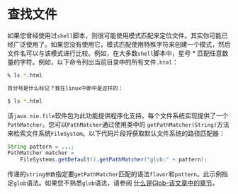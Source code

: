 # 查找文件

如果您曾经使用过`shell`脚本，则很可能使用模式匹配来定位文件。其实你可能已经广泛使用了。如果您没有使用它，模式匹配使用特殊字符来创建一个模式，然后文件名可以与该模式进行比较。例如，在大多数`shell`脚本中，星号 * 匹配任意数量的字符。例如，以下命令列出当前目录中的所有文件`.html`：
```bash
% ls *.html

百分号是什么标记？我在linux中断中是这样的：

$ ls *.html
```

该`java.nio.file`软件包为此功能提供程序化支持。每个文件系统实现提供了一个 `PathMatcher`。您可以`PathMatcher`通过使用类中的 `getPathMatcher(String)`方法来检索文件系统`FileSystem`。以下代码片段将获取默认文件系统的路径匹配器：
```java
String pattern = ...;
PathMatcher matcher =
    FileSystems.getDefault().getPathMatcher("glob:" + pattern);
```

传递的`string参数`指定要`getPathMatcher`匹配的语法`flavor`和`pattern`。此示例指定`glob`语法。如果您不熟悉`glob`语法，请参阅 [什么是Glob-该文章中的章节](/content/essential/io/fileOps.md)。